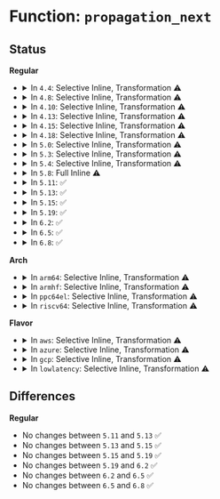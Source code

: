 # Function: <code>propagation_next</code>

## Status
<b>Regular</b>
<ul>
<li>
<details>
<summary>In <code>4.4</code>: Selective Inline, Transformation ⚠️</summary>

**Collision:** Unique Static

**Inline:** Selective

**Transformation:** True

**Instances:**

```
In fs/pnode.c (ffffffff8123cb80)
Location: fs/pnode.c:146
Inline: True
Inline callers:
  - fs/pnode.c:propagate_mount_busy
  - fs/pnode.c:propagate_mount_busy
  - fs/pnode.c:propagate_mount_unlock
  - fs/pnode.c:propagate_mount_unlock
  - fs/pnode.c:propagate_umount
  - fs/pnode.c:propagate_umount
  - fs/pnode.c:propagate_umount
  - fs/pnode.c:propagate_umount
Direct callers:
  - fs/pnode.c:propagate_mount_busy
  - fs/pnode.c:propagate_mount_busy
  - fs/pnode.c:propagate_mount_unlock
  - fs/pnode.c:propagate_mount_unlock
  - fs/pnode.c:propagate_umount
  - fs/pnode.c:propagate_umount
  - fs/pnode.c:propagate_umount
  - fs/pnode.c:propagate_umount
```
**Symbols:**

```
ffffffff8123cb80-ffffffff8123cbd7: propagation_next.part.4 (STB_LOCAL)
```
</details>
</li>
<li>
<details>
<summary>In <code>4.8</code>: Selective Inline, Transformation ⚠️</summary>

**Collision:** Unique Static

**Inline:** Selective

**Transformation:** True

**Instances:**

```
In fs/pnode.c (ffffffff812654e6)
Location: fs/pnode.c:146
Inline: True
Inline callers:
  - fs/pnode.c:propagate_umount
  - fs/pnode.c:propagate_umount
  - fs/pnode.c:propagate_umount
  - fs/pnode.c:propagate_umount
  - fs/pnode.c:propagate_mount_unlock
  - fs/pnode.c:propagate_mount_unlock
  - fs/pnode.c:propagate_mount_busy
  - fs/pnode.c:propagate_mount_busy
Direct callers:
  - fs/pnode.c:propagate_umount
  - fs/pnode.c:propagate_umount
  - fs/pnode.c:propagate_umount
  - fs/pnode.c:propagate_umount
  - fs/pnode.c:propagate_mount_unlock
  - fs/pnode.c:propagate_mount_unlock
  - fs/pnode.c:propagate_mount_busy
  - fs/pnode.c:propagate_mount_busy
```
**Symbols:**

```
ffffffff81264c40-ffffffff81264c97: propagation_next.part.4 (STB_LOCAL)
```
</details>
</li>
<li>
<details>
<summary>In <code>4.10</code>: Selective Inline, Transformation ⚠️</summary>

**Collision:** Unique Static

**Inline:** Selective

**Transformation:** True

**Instances:**

```
In fs/pnode.c (ffffffff8127896a)
Location: fs/pnode.c:144
Inline: True
Inline callers:
  - fs/pnode.c:propagate_umount
  - fs/pnode.c:propagate_umount
  - fs/pnode.c:propagate_umount
  - fs/pnode.c:propagate_umount
  - fs/pnode.c:propagate_mount_unlock
  - fs/pnode.c:propagate_mount_unlock
  - fs/pnode.c:propagate_mount_busy
  - fs/pnode.c:propagate_mount_busy
Direct callers:
  - fs/pnode.c:propagate_umount
  - fs/pnode.c:propagate_umount
  - fs/pnode.c:propagate_umount
  - fs/pnode.c:propagate_umount
  - fs/pnode.c:propagate_mount_unlock
  - fs/pnode.c:propagate_mount_unlock
  - fs/pnode.c:propagate_mount_busy
  - fs/pnode.c:propagate_mount_busy
```
**Symbols:**

```
ffffffff81278080-ffffffff812780d7: propagation_next.part.6 (STB_LOCAL)
```
</details>
</li>
<li>
<details>
<summary>In <code>4.13</code>: Selective Inline, Transformation ⚠️</summary>

**Collision:** Unique Static

**Inline:** Selective

**Transformation:** True

**Instances:**

```
In fs/pnode.c (ffffffff81285d12)
Location: fs/pnode.c:149
Inline: True
Inline callers:
  - fs/pnode.c:propagate_umount
  - fs/pnode.c:propagate_umount
  - fs/pnode.c:propagate_mount_unlock
  - fs/pnode.c:propagate_mount_unlock
  - fs/pnode.c:propagate_mount_busy
  - fs/pnode.c:propagate_mount_busy
Direct callers:
  - fs/pnode.c:propagate_umount
  - fs/pnode.c:propagate_umount
  - fs/pnode.c:propagate_mount_unlock
  - fs/pnode.c:propagate_mount_unlock
  - fs/pnode.c:propagate_mount_busy
  - fs/pnode.c:propagate_mount_busy
```
**Symbols:**

```
ffffffff81285580-ffffffff812855d7: propagation_next.part.8 (STB_LOCAL)
```
</details>
</li>
<li>
<details>
<summary>In <code>4.15</code>: Selective Inline, Transformation ⚠️</summary>

**Collision:** Unique Static

**Inline:** Selective

**Transformation:** True

**Instances:**

```
In fs/pnode.c (ffffffff812a8792)
Location: fs/pnode.c:149
Inline: True
Inline callers:
  - fs/pnode.c:propagate_umount
  - fs/pnode.c:propagate_umount
  - fs/pnode.c:propagate_mount_unlock
  - fs/pnode.c:propagate_mount_unlock
  - fs/pnode.c:propagate_mount_busy
  - fs/pnode.c:propagate_mount_busy
Direct callers:
  - fs/pnode.c:propagate_umount
  - fs/pnode.c:propagate_umount
  - fs/pnode.c:propagate_mount_unlock
  - fs/pnode.c:propagate_mount_unlock
  - fs/pnode.c:propagate_mount_busy
  - fs/pnode.c:propagate_mount_busy
```
**Symbols:**

```
ffffffff812a8000-ffffffff812a8057: propagation_next.part.8 (STB_LOCAL)
```
</details>
</li>
<li>
<details>
<summary>In <code>4.18</code>: Selective Inline, Transformation ⚠️</summary>

**Collision:** Unique Static

**Inline:** Selective

**Transformation:** True

**Instances:**

```
In fs/pnode.c (ffffffff812cf322)
Location: fs/pnode.c:149
Inline: True
Inline callers:
  - fs/pnode.c:propagate_umount
  - fs/pnode.c:propagate_umount
  - fs/pnode.c:propagate_mount_unlock
  - fs/pnode.c:propagate_mount_unlock
  - fs/pnode.c:propagate_mount_busy
  - fs/pnode.c:propagate_mount_busy
Direct callers:
  - fs/pnode.c:propagate_umount
  - fs/pnode.c:propagate_umount
  - fs/pnode.c:propagate_mount_unlock
  - fs/pnode.c:propagate_mount_unlock
  - fs/pnode.c:propagate_mount_busy
  - fs/pnode.c:propagate_mount_busy
```
**Symbols:**

```
ffffffff812ce9c0-ffffffff812cea17: propagation_next.part.10 (STB_LOCAL)
```
</details>
</li>
<li>
<details>
<summary>In <code>5.0</code>: Selective Inline, Transformation ⚠️</summary>

**Collision:** Unique Static

**Inline:** Selective

**Transformation:** True

**Instances:**

```
In fs/pnode.c (ffffffff812e4692)
Location: fs/pnode.c:150
Inline: True
Inline callers:
  - fs/pnode.c:propagate_umount
  - fs/pnode.c:propagate_umount
  - fs/pnode.c:propagate_mount_unlock
  - fs/pnode.c:propagate_mount_unlock
  - fs/pnode.c:propagate_mount_busy
  - fs/pnode.c:propagate_mount_busy
Direct callers:
  - fs/pnode.c:propagate_umount
  - fs/pnode.c:propagate_umount
  - fs/pnode.c:propagate_mount_unlock
  - fs/pnode.c:propagate_mount_unlock
  - fs/pnode.c:propagate_mount_busy
  - fs/pnode.c:propagate_mount_busy
```
**Symbols:**

```
ffffffff812e3d30-ffffffff812e3d87: propagation_next.part.9 (STB_LOCAL)
```
</details>
</li>
<li>
<details>
<summary>In <code>5.3</code>: Selective Inline, Transformation ⚠️</summary>

**Collision:** Unique Static

**Inline:** Selective

**Transformation:** True

**Instances:**

```
In fs/pnode.c (ffffffff81302e82)
Location: fs/pnode.c:149
Inline: True
Inline callers:
  - fs/pnode.c:propagate_umount
  - fs/pnode.c:propagate_umount
  - fs/pnode.c:propagate_mount_unlock
  - fs/pnode.c:propagate_mount_unlock
  - fs/pnode.c:propagate_mount_busy
  - fs/pnode.c:propagate_mount_busy
Direct callers:
  - fs/pnode.c:propagate_umount
  - fs/pnode.c:propagate_umount
  - fs/pnode.c:propagate_mount_unlock
  - fs/pnode.c:propagate_mount_unlock
  - fs/pnode.c:propagate_mount_busy
  - fs/pnode.c:propagate_mount_busy
```
**Symbols:**

```
ffffffff81302570-ffffffff813025c7: propagation_next.part.0 (STB_LOCAL)
```
</details>
</li>
<li>
<details>
<summary>In <code>5.4</code>: Selective Inline, Transformation ⚠️</summary>

**Collision:** Unique Static

**Inline:** Selective

**Transformation:** True

**Instances:**

```
In fs/pnode.c (ffffffff81315f02)
Location: fs/pnode.c:149
Inline: True
Inline callers:
  - fs/pnode.c:propagate_umount
  - fs/pnode.c:propagate_umount
  - fs/pnode.c:propagate_mount_unlock
  - fs/pnode.c:propagate_mount_unlock
  - fs/pnode.c:propagate_mount_busy
  - fs/pnode.c:propagate_mount_busy
Direct callers:
  - fs/pnode.c:propagate_umount
  - fs/pnode.c:propagate_umount
  - fs/pnode.c:propagate_mount_unlock
  - fs/pnode.c:propagate_mount_unlock
  - fs/pnode.c:propagate_mount_busy
  - fs/pnode.c:propagate_mount_busy
```
**Symbols:**

```
ffffffff813155f0-ffffffff81315647: propagation_next.part.0 (STB_LOCAL)
```
</details>
</li>
<li>
<details>
<summary>In <code>5.8</code>: Full Inline ⚠️</summary>

**Collision:** Unique Static

**Inline:** Full

**Transformation:** False

**Instances:**

```
In fs/pnode.c (ffffffff8134f94c)
Location: fs/pnode.c:149
Inline: True
Inline callers:
  - fs/pnode.c:propagate_umount
  - fs/pnode.c:propagate_umount
  - fs/pnode.c:propagate_umount
  - fs/pnode.c:propagate_umount
  - fs/pnode.c:propagate_mount_unlock
  - fs/pnode.c:propagate_mount_unlock
  - fs/pnode.c:propagate_mount_unlock
  - fs/pnode.c:propagate_mount_unlock
  - fs/pnode.c:propagate_mount_busy
  - fs/pnode.c:propagate_mount_busy
  - fs/pnode.c:propagate_mount_busy
  - fs/pnode.c:propagate_mount_busy
```
</details>
</li>
<li>
<details>
<summary>In <code>5.11</code>: ✅</summary>

```c
struct mount *propagation_next(struct mount *m, struct mount *origin);
```

**Collision:** Unique Static

**Inline:** No

**Transformation:** False

**Instances:**

```
In fs/pnode.c (ffffffff8135bc10)
Location: fs/pnode.c:149
Inline: False
Direct callers:
  - fs/pnode.c:propagate_umount
  - fs/pnode.c:propagate_umount
  - fs/pnode.c:propagate_mount_unlock
  - fs/pnode.c:propagate_mount_unlock
  - fs/pnode.c:propagate_mount_busy
  - fs/pnode.c:propagate_mount_busy
```
**Symbols:**

```
ffffffff8135bc10-ffffffff8135bc9c: propagation_next (STB_LOCAL)
```
</details>
</li>
<li>
<details>
<summary>In <code>5.13</code>: ✅</summary>

```c
struct mount *propagation_next(struct mount *m, struct mount *origin);
```

**Collision:** Unique Static

**Inline:** No

**Transformation:** False

**Instances:**

```
In fs/pnode.c (ffffffff81362820)
Location: fs/pnode.c:149
Inline: False
Direct callers:
  - fs/pnode.c:propagate_umount
  - fs/pnode.c:propagate_umount
  - fs/pnode.c:propagate_mount_unlock
  - fs/pnode.c:propagate_mount_unlock
  - fs/pnode.c:propagate_mount_busy
  - fs/pnode.c:propagate_mount_busy
```
**Symbols:**

```
ffffffff81362820-ffffffff813628a9: propagation_next (STB_LOCAL)
```
</details>
</li>
<li>
<details>
<summary>In <code>5.15</code>: ✅</summary>

```c
struct mount *propagation_next(struct mount *m, struct mount *origin);
```

**Collision:** Unique Static

**Inline:** No

**Transformation:** False

**Instances:**

```
In fs/pnode.c (ffffffff813b1020)
Location: fs/pnode.c:149
Inline: False
Direct callers:
  - fs/pnode.c:propagate_umount
  - fs/pnode.c:propagate_umount
  - fs/pnode.c:propagate_mount_unlock
  - fs/pnode.c:propagate_mount_unlock
  - fs/pnode.c:propagate_mount_busy
  - fs/pnode.c:propagate_mount_busy
```
**Symbols:**

```
ffffffff813b1020-ffffffff813b10a9: propagation_next (STB_LOCAL)
```
</details>
</li>
<li>
<details>
<summary>In <code>5.19</code>: ✅</summary>

```c
struct mount *propagation_next(struct mount *m, struct mount *origin);
```

**Collision:** Unique Static

**Inline:** No

**Transformation:** False

**Instances:**

```
In fs/pnode.c (ffffffff81435ed0)
Location: fs/pnode.c:149
Inline: False
Direct callers:
  - fs/pnode.c:propagate_umount
  - fs/pnode.c:propagate_umount
  - fs/pnode.c:propagate_mount_unlock
  - fs/pnode.c:propagate_mount_unlock
  - fs/pnode.c:propagate_mount_busy
  - fs/pnode.c:propagate_mount_busy
```
**Symbols:**

```
ffffffff81435ed0-ffffffff81435f7d: propagation_next (STB_LOCAL)
```
</details>
</li>
<li>
<details>
<summary>In <code>6.2</code>: ✅</summary>

```c
struct mount *propagation_next(struct mount *m, struct mount *origin);
```

**Collision:** Unique Static

**Inline:** No

**Transformation:** False

**Instances:**

```
In fs/pnode.c (ffffffff814c3ea0)
Location: fs/pnode.c:149
Inline: False
Direct callers:
  - fs/pnode.c:propagate_umount
  - fs/pnode.c:propagate_umount
  - fs/pnode.c:propagate_mount_unlock
  - fs/pnode.c:propagate_mount_unlock
  - fs/pnode.c:propagate_mount_busy
  - fs/pnode.c:propagate_mount_busy
```
**Symbols:**

```
ffffffff814c3ea0-ffffffff814c3f4d: propagation_next (STB_LOCAL)
```
</details>
</li>
<li>
<details>
<summary>In <code>6.5</code>: ✅</summary>

```c
struct mount *propagation_next(struct mount *m, struct mount *origin);
```

**Collision:** Unique Static

**Inline:** No

**Transformation:** False

**Instances:**

```
In fs/pnode.c (ffffffff814f9290)
Location: fs/pnode.c:149
Inline: False
Direct callers:
  - fs/pnode.c:propagate_umount
  - fs/pnode.c:propagate_umount
  - fs/pnode.c:propagate_mount_unlock
  - fs/pnode.c:propagate_mount_unlock
  - fs/pnode.c:propagate_mount_busy
  - fs/pnode.c:propagate_mount_busy
```
**Symbols:**

```
ffffffff814f9290-ffffffff814f933d: propagation_next (STB_LOCAL)
```
</details>
</li>
<li>
<details>
<summary>In <code>6.8</code>: ✅</summary>

```c
struct mount *propagation_next(struct mount *m, struct mount *origin);
```

**Collision:** Unique Static

**Inline:** No

**Transformation:** False

**Instances:**

```
In fs/pnode.c (ffffffff8152daf0)
Location: fs/pnode.c:149
Inline: False
Direct callers:
  - fs/pnode.c:propagate_umount
  - fs/pnode.c:propagate_umount
  - fs/pnode.c:propagate_mount_unlock
  - fs/pnode.c:propagate_mount_unlock
  - fs/pnode.c:propagate_mount_busy
  - fs/pnode.c:propagate_mount_busy
```
**Symbols:**

```
ffffffff8152daf0-ffffffff8152db9d: propagation_next (STB_LOCAL)
```
</details>
</li>
</ul>
<b>Arch</b>
<ul>
<li>
<details>
<summary>In <code>arm64</code>: Selective Inline, Transformation ⚠️</summary>

**Collision:** Unique Static

**Inline:** Selective

**Transformation:** True

**Instances:**

```
In fs/pnode.c (ffff8000103cc924)
Location: fs/pnode.c:149
Inline: True
Inline callers:
  - fs/pnode.c:propagate_umount
  - fs/pnode.c:propagate_umount
  - fs/pnode.c:propagate_mount_unlock
  - fs/pnode.c:propagate_mount_unlock
  - fs/pnode.c:propagate_mount_busy
  - fs/pnode.c:propagate_mount_busy
Direct callers:
  - fs/pnode.c:propagate_umount
  - fs/pnode.c:propagate_umount
  - fs/pnode.c:propagate_mount_unlock
  - fs/pnode.c:propagate_mount_unlock
  - fs/pnode.c:propagate_mount_busy
  - fs/pnode.c:propagate_mount_busy
```
**Symbols:**

```
ffff8000103cbfb0-ffff8000103cc020: propagation_next.part.0 (STB_LOCAL)
```
</details>
</li>
<li>
<details>
<summary>In <code>armhf</code>: Selective Inline, Transformation ⚠️</summary>

**Collision:** Unique Static

**Inline:** Selective

**Transformation:** True

**Instances:**

```
In fs/pnode.c (c05a84d0)
Location: fs/pnode.c:149
Inline: True
Inline callers:
  - fs/pnode.c:propagate_umount
  - fs/pnode.c:propagate_umount
  - fs/pnode.c:propagate_mount_unlock
  - fs/pnode.c:propagate_mount_unlock
  - fs/pnode.c:propagate_mount_busy
  - fs/pnode.c:propagate_mount_busy
Direct callers:
  - fs/pnode.c:propagate_umount
  - fs/pnode.c:propagate_umount
  - fs/pnode.c:propagate_mount_unlock
  - fs/pnode.c:propagate_mount_unlock
  - fs/pnode.c:propagate_mount_busy
  - fs/pnode.c:propagate_mount_busy
```
**Symbols:**

```
c05a7c1c-c05a7c74: propagation_next.part.0 (STB_LOCAL)
```
</details>
</li>
<li>
<details>
<summary>In <code>ppc64el</code>: Selective Inline, Transformation ⚠️</summary>

**Collision:** Unique Static

**Inline:** Selective

**Transformation:** True

**Instances:**

```
In fs/pnode.c (c0000000004ce1c8)
Location: fs/pnode.c:149
Inline: True
Inline callers:
  - fs/pnode.c:propagate_umount
  - fs/pnode.c:propagate_umount
  - fs/pnode.c:propagate_mount_unlock
  - fs/pnode.c:propagate_mount_unlock
  - fs/pnode.c:propagate_mount_busy
  - fs/pnode.c:propagate_mount_busy
Direct callers:
  - fs/pnode.c:propagate_umount
  - fs/pnode.c:propagate_umount
  - fs/pnode.c:propagate_mount_unlock
  - fs/pnode.c:propagate_mount_unlock
  - fs/pnode.c:propagate_mount_busy
  - fs/pnode.c:propagate_mount_busy
```
**Symbols:**

```
c0000000004cd560-c0000000004cd5b8: propagation_next.part.0 (STB_LOCAL)
```
</details>
</li>
<li>
<details>
<summary>In <code>riscv64</code>: Selective Inline, Transformation ⚠️</summary>

**Collision:** Unique Static

**Inline:** Selective

**Transformation:** True

**Instances:**

```
In fs/pnode.c (ffffffe000289db4)
Location: fs/pnode.c:149
Inline: True
Inline callers:
  - fs/pnode.c:propagate_umount
  - fs/pnode.c:propagate_umount
  - fs/pnode.c:propagate_mount_unlock
  - fs/pnode.c:propagate_mount_unlock
  - fs/pnode.c:propagate_mount_busy
  - fs/pnode.c:propagate_mount_busy
Direct callers:
  - fs/pnode.c:propagate_umount
  - fs/pnode.c:propagate_umount
  - fs/pnode.c:propagate_mount_unlock
  - fs/pnode.c:propagate_mount_unlock
  - fs/pnode.c:propagate_mount_busy
  - fs/pnode.c:propagate_mount_busy
```
**Symbols:**

```
ffffffe00028960c-ffffffe000289672: propagation_next.part.0 (STB_LOCAL)
```
</details>
</li>
</ul>
<b>Flavor</b>
<ul>
<li>
<details>
<summary>In <code>aws</code>: Selective Inline, Transformation ⚠️</summary>

**Collision:** Unique Static

**Inline:** Selective

**Transformation:** True

**Instances:**

```
In fs/pnode.c (ffffffff8130e4e2)
Location: fs/pnode.c:149
Inline: True
Inline callers:
  - fs/pnode.c:propagate_umount
  - fs/pnode.c:propagate_umount
  - fs/pnode.c:propagate_mount_unlock
  - fs/pnode.c:propagate_mount_unlock
  - fs/pnode.c:propagate_mount_busy
  - fs/pnode.c:propagate_mount_busy
Direct callers:
  - fs/pnode.c:propagate_umount
  - fs/pnode.c:propagate_umount
  - fs/pnode.c:propagate_mount_unlock
  - fs/pnode.c:propagate_mount_unlock
  - fs/pnode.c:propagate_mount_busy
  - fs/pnode.c:propagate_mount_busy
```
**Symbols:**

```
ffffffff8130dbd0-ffffffff8130dc27: propagation_next.part.0 (STB_LOCAL)
```
</details>
</li>
<li>
<details>
<summary>In <code>azure</code>: Selective Inline, Transformation ⚠️</summary>

**Collision:** Unique Static

**Inline:** Selective

**Transformation:** True

**Instances:**

```
In fs/pnode.c (ffffffff812ff0f2)
Location: fs/pnode.c:149
Inline: True
Inline callers:
  - fs/pnode.c:propagate_umount
  - fs/pnode.c:propagate_umount
  - fs/pnode.c:propagate_mount_unlock
  - fs/pnode.c:propagate_mount_unlock
  - fs/pnode.c:propagate_mount_busy
  - fs/pnode.c:propagate_mount_busy
Direct callers:
  - fs/pnode.c:propagate_umount
  - fs/pnode.c:propagate_umount
  - fs/pnode.c:propagate_mount_unlock
  - fs/pnode.c:propagate_mount_unlock
  - fs/pnode.c:propagate_mount_busy
  - fs/pnode.c:propagate_mount_busy
```
**Symbols:**

```
ffffffff812fe7e0-ffffffff812fe837: propagation_next.part.0 (STB_LOCAL)
```
</details>
</li>
<li>
<details>
<summary>In <code>gcp</code>: Selective Inline, Transformation ⚠️</summary>

**Collision:** Unique Static

**Inline:** Selective

**Transformation:** True

**Instances:**

```
In fs/pnode.c (ffffffff8130c2d2)
Location: fs/pnode.c:149
Inline: True
Inline callers:
  - fs/pnode.c:propagate_umount
  - fs/pnode.c:propagate_umount
  - fs/pnode.c:propagate_mount_unlock
  - fs/pnode.c:propagate_mount_unlock
  - fs/pnode.c:propagate_mount_busy
  - fs/pnode.c:propagate_mount_busy
Direct callers:
  - fs/pnode.c:propagate_umount
  - fs/pnode.c:propagate_umount
  - fs/pnode.c:propagate_mount_unlock
  - fs/pnode.c:propagate_mount_unlock
  - fs/pnode.c:propagate_mount_busy
  - fs/pnode.c:propagate_mount_busy
```
**Symbols:**

```
ffffffff8130b9c0-ffffffff8130ba17: propagation_next.part.0 (STB_LOCAL)
```
</details>
</li>
<li>
<details>
<summary>In <code>lowlatency</code>: Selective Inline, Transformation ⚠️</summary>

**Collision:** Unique Static

**Inline:** Selective

**Transformation:** True

**Instances:**

```
In fs/pnode.c (ffffffff8131db02)
Location: fs/pnode.c:149
Inline: True
Inline callers:
  - fs/pnode.c:propagate_umount
  - fs/pnode.c:propagate_umount
  - fs/pnode.c:propagate_mount_unlock
  - fs/pnode.c:propagate_mount_unlock
  - fs/pnode.c:propagate_mount_busy
  - fs/pnode.c:propagate_mount_busy
Direct callers:
  - fs/pnode.c:propagate_umount
  - fs/pnode.c:propagate_umount
  - fs/pnode.c:propagate_mount_unlock
  - fs/pnode.c:propagate_mount_unlock
  - fs/pnode.c:propagate_mount_busy
  - fs/pnode.c:propagate_mount_busy
```
**Symbols:**

```
ffffffff8131d1f0-ffffffff8131d247: propagation_next.part.0 (STB_LOCAL)
```
</details>
</li>
</ul>

## Differences
<b>Regular</b>
<ul>
<li>
No changes between <code>5.11</code> and <code>5.13</code> ✅
</li>
<li>
No changes between <code>5.13</code> and <code>5.15</code> ✅
</li>
<li>
No changes between <code>5.15</code> and <code>5.19</code> ✅
</li>
<li>
No changes between <code>5.19</code> and <code>6.2</code> ✅
</li>
<li>
No changes between <code>6.2</code> and <code>6.5</code> ✅
</li>
<li>
No changes between <code>6.5</code> and <code>6.8</code> ✅
</li>
</ul>
